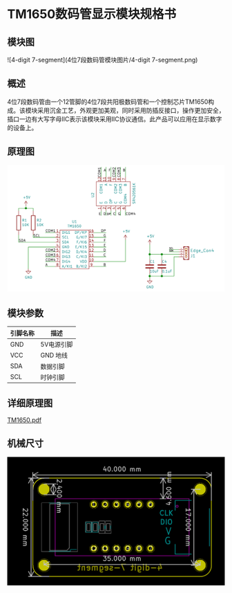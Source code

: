 # TM1650数码管显示模块规格书

## 模块图

![4-digit 7-segment](4位7段数码管模块图片/4-digit 7-segment.png)

## 概述

​		4位7段数码管由一个12管脚的4位7段共阳极数码管和一个控制芯片TM1650构成。该模块采用沉金工艺，外观更加美观，同时采用防插反接口，操作更加安全，插口一边有大写字母IIC表示该模块采用IIC协议通信。此产品可以应用在显示数字的设备上。

## 原理图

![2](4位7段数码管模块图片/2.png)

## 模块参数

| 引脚名称 | 描述       |
| -------- | ---------- |
| GND      | 5V电源引脚 |
| VCC      | GND 地线   |
| SDA      | 数据引脚   |
| SCL      | 时钟引脚   |

## 详细原理图

 [TM1650.pdf](4位7段数码管模块图片/TM1650.pdf) 

## 机械尺寸

![7](4位7段数码管模块图片/7.png)